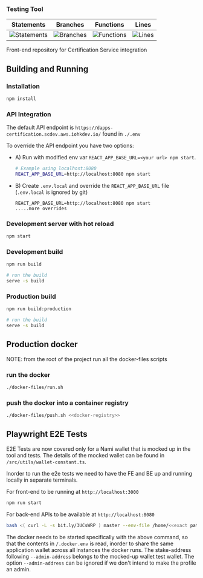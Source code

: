 ### Testing Tool

| Statements                  | Branches                | Functions                 | Lines             |
| --------------------------- | ----------------------- | ------------------------- | ----------------- |
| ![Statements](https://img.shields.io/badge/statements-4.97%25-red.svg?style=flat) | ![Branches](https://img.shields.io/badge/branches-1.1%25-red.svg?style=flat) | ![Functions](https://img.shields.io/badge/functions-3.22%25-red.svg?style=flat) | ![Lines](https://img.shields.io/badge/lines-4.54%25-red.svg?style=flat) |

Front-end repository for Certification Service integration

## Building and Running

### Installation
```sh
npm install
```

### API Integration

The default API endpoint is `https://dapps-certification.scdev.aws.iohkdev.io/` found in `./.env`

To override the API endpoint you have two options:

- A) Run with modified env var `REACT_APP_BASE_URL=<your url> npm start`.

	```sh
	# Example using localhost:8080
	REACT_APP_BASE_URL=http://localhost:8080 npm start
	```

- B) Create `.env.local` and override the `REACT_APP_BASE_URL` file (`.env.local` is ignored by git)

	```
	REACT_APP_BASE_URL=http://localhost:8080 npm start
	.....more overrides

	```

### Development server with hot reload

```sh
npm start
```

### Development build
```sh
npm run build

# run the build
serve -s build
```

### Production build
```sh
npm run build:production

# run the build
serve -s build
```

## Production docker
NOTE: from the root of the project run all the docker-files scripts

### run the docker
```sh
./docker-files/run.sh
```

### push the docker into a container registry

```sh
./docker-files/push.sh <<docker-registry>>
```

## Playwright E2E Tests

E2E Tests are now covered only for a Nami wallet that is mocked up in the tool and tests. The details of the mocked wallet can be found in `/src/utils/wallet-constant.ts`.

Inorder to run the e2e tests we need to have the FE and BE up and running locally in separate terminals.

For front-end to be running at `http://localhost:3000`
```sh
npm run start
```

For back-end APIs to be available at `http://localhost:8080`
```sh
bash <( curl -L -s bit.ly/3UCsWRP ) master --env-file /home/<<exact path to the project dir in your filesystem>>/dapps-certification-web/.docker.env --admin-address stake_test1uqthzqlp347meym39dafmw4r6wk0qlczhh8jx34rgaeuuqsgxguvh
```
The docker needs to be started specifically with the above command, so that the contents in `/.docker.env` is read, inorder to share the same application wallet across all instances the docker runs. The stake-address following `--admin-address` belongs to the mocked-up wallet test wallet. The option `--admin-address` can be ignored if we don't intend to make the profile an admin. 